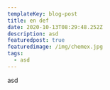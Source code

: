 ```yaml
---
templateKey: blog-post
title: en def
date: 2020-10-13T08:29:48.252Z
description: asd
featuredpost: true
featuredimage: /img/chemex.jpg
tags:
  - asd
---
```

asd